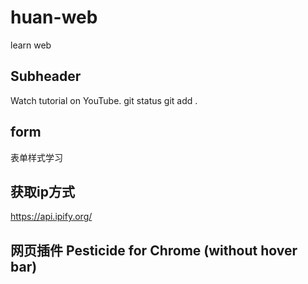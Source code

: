 # huan-web

learn web

## Subheader

Watch tutorial on YouTube.
git status
git add .

## form

表单样式学习

## 获取ip方式
https://api.ipify.org/

## 网页插件 Pesticide for Chrome (without hover bar)


